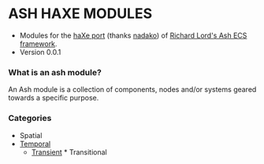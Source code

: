# **ASH HAXE MODULES** #

* Modules for the [haXe port](https://github.com/nadako/Ash-HaXe) (thanks [nadako](https://github.com/nadako)) of [Richard Lord's Ash ECS framework](http://www.ashframework.org/).
* Version 0.0.1

### What is an ash module? ###

An Ash module is a collection of components, nodes and/or systems geared towards a specific purpose.

### Categories ###
* Spatial
* [Temporal](https://github.com/dimumurray/Ash-Haxe-Modules/tree/master/src/ash/modules/temporal#temporal-modules)
  * [Transient](https://github.com/dimumurray/Ash-Haxe-Modules/tree/master/src/ash/modules/temporal#transient-module) * Transitional
